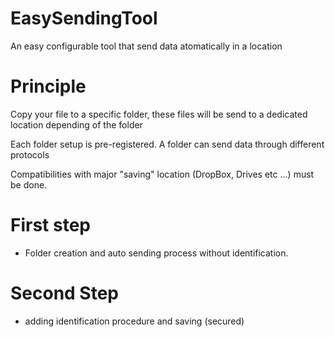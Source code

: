 # EasySendingTool
An easy configurable tool that send data atomatically in a location

# Principle
Copy your file to a specific folder, these files will be send to a dedicated location depending of the folder

Each folder setup is pre-registered.
A folder can send data through different protocols

Compatibilities with major "saving" location (DropBox, Drives etc ...) must be done.

# First step
  - Folder creation and auto sending process without identification.
  
# Second Step 
  - adding identification procedure and saving (secured)

